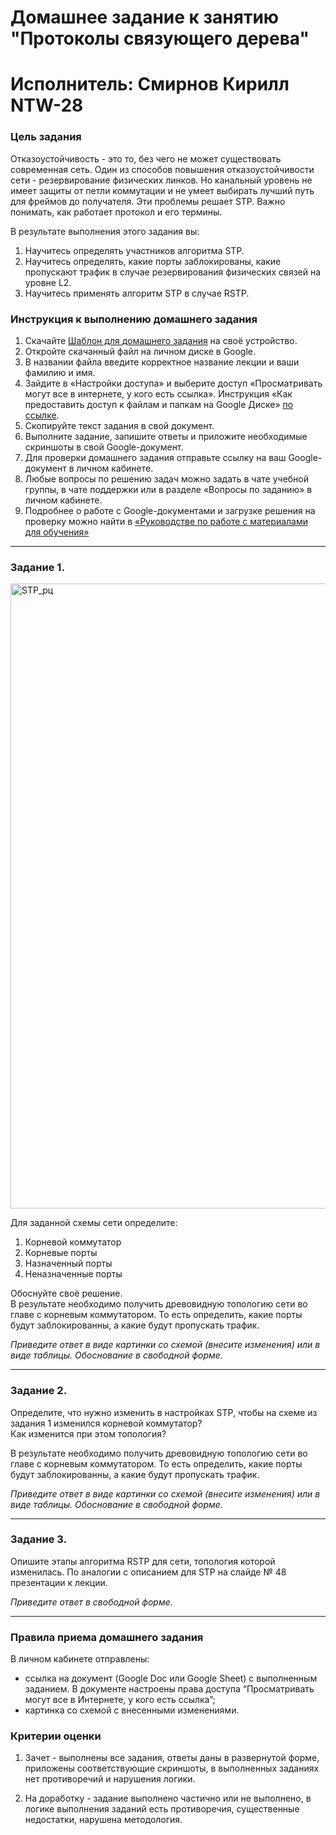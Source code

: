 # Домашнее задание к занятию  "Протоколы связующего дерева"

# Исполнитель: Смирнов Кирилл NTW-28

### Цель задания

Отказоустойчивость - это то, без чего не может существовать современная сеть. Один из способов повышения отказоустойчивости сети - резервирование физических линков. Но канальный уровень не имеет защиты от петли коммутации и не умеет выбирать лучший путь для фреймов до получателя. Эти проблемы решает STP. Важно понимать, как работает протокол и его термины.  

В результате выполнения этого задания вы:
1) Научитесь определять участников алгоритма STP.
2) Научитесь определять, какие порты заблокированы, какие пропускают трафик в случае резервирования физических связей на уровне L2.
3) Научитесь применять алгоритм STP в случае RSTP.  

### Инструкция к выполнению домашнего задания

1. Скачайте [Шаблон для домашнего задания](https://u.netology.ru/backend/uploads/lms/content_assets/file/281/%D0%A1%D0%94%D0%95%D0%9B%D0%90%D0%99%D0%A2%D0%95_%D0%9A%D0%9E%D0%9F%D0%98%D0%AE_-_%D0%A8%D0%B0%D0%B1%D0%BB%D0%BE%D0%BD_%D0%B4%D0%BB%D1%8F_%D0%B4%D0%BE%D0%BC%D0%B0%D1%88%D0%BD%D0%B5%D0%B3%D0%BE_%D0%B7%D0%B0%D0%B4%D0%B0%D0%BD%D0%B8%D1%8F_1.1._%D0%9D%D0%B0%D0%B7%D0%B2%D0%B0%D0%BD%D0%B8%D0%B5_%D0%BB%D0%B5%D0%BA%D1%86%D0%B8%D0%B8_-_%D0%A4%D0%B0%D0%BC%D0%B8%D0%BB%D0%B8%D1%8F_%D0%98%D0%BC%D1%8F.docx) на своё устройство.
2. Откройте скачанный файл на личном диске в Google.
3. В названии файла введите корректное название лекции и ваши фамилию и имя.
4. Зайдите в «Настройки доступа» и выберите доступ «Просматривать могут все в интернете, у кого есть ссылка». Инструкция «Как предоставить доступ к файлам и папкам на Google Диске» [по ссылке](https://support.google.com/docs/answer/2494822?hl=ru&co=GENIE.Platform%3DDesktop).
5. Скопируйте текст задания в свой документ.
6. Выполните задание, запишите ответы и приложите необходимые скриншоты в свой Google-документ.
7. Для проверки домашнего задания отправьте ссылку на ваш Google-документ в личном кабинете.
8. Любые вопросы по решению задач можно задать в чате учебной группы, в чате поддержки или в разделе «Вопросы по заданию» в личном кабинете.
9. Подробнее о работе с Google-документами и загрузке решения на проверку можно найти в [«Руководстве по работе с материалами для обучения»](https://l.netology.ru/instruktsiya-po-materialami-dlya-obucheniya)

------

### Задание 1.

<img width="1000" alt="STP_рц" src ="https://github.com/netology-code/rsnt-homeworks/blob/main/3-02/picture_hw_3_02.png">



Для  заданной схемы сети определите:
1) Корневой коммутатор
2) Корневые порты
3) Назначенный порты
4) Неназначенные порты 
 
Обоснуйте своё решение.  
В результате необходимо получить древовидную топологию сети во главе с корневым коммутатором. То есть определить, какие порты будут заблокированны, а какие будут пропускать трафик.  

*Приведите ответ в виде картинки со схемой (внесите изменения) или в виде таблицы. Обоснование в свободной форме.*

---

### Задание 2.

Определите, что нужно изменить в настройках STP, чтобы на схеме из задания 1 изменился корневой коммутатор?  
Как изменится при этом топология?

В результате необходимо получить древовидную топологию сети во главе с корневым коммутатором. То есть определить, какие порты будут заблокированны, а какие будут пропускать трафик.  

*Приведите ответ в виде картинки со схемой (внесите изменения) или в виде таблицы. Обоснование в свободной форме.*

---

### Задание 3.

Опишите этапы алгоритма RSTP для сети, топология которой изменилась. По аналогии с описанием для STP на слайде № 48 презентации к лекции.

*Приведите ответ в свободной форме.*

---

### Правила приема домашнего задания

В личном кабинете отправлены:

- ссылка на документ (Google Doc или Google Sheet) с выполненным заданием. В документе настроены права доступа “Просматривать могут все в Интернете, у кого есть ссылка”;
- картинка со схемой с внесенными изменениями.


### Критерии оценки

1. Зачет - выполнены все задания, ответы даны в развернутой форме, приложены соответствующие скриншоты, в выполненных заданиях нет противоречий и нарушения логики.

2. На доработку - задание выполнено частично или не выполнено, в логике выполнения заданий есть противоречия, существенные недостатки, нарушена методология.
